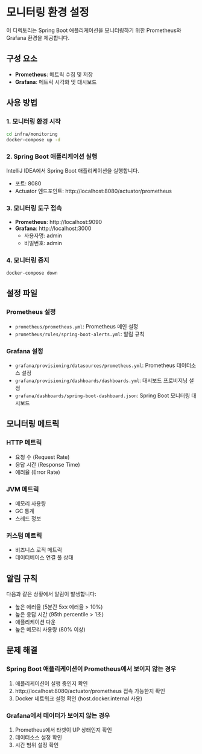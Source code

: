 # 모니터링 환경 설정

이 디렉토리는 Spring Boot 애플리케이션을 모니터링하기 위한 Prometheus와 Grafana 환경을 제공합니다.

## 구성 요소

- **Prometheus**: 메트릭 수집 및 저장
- **Grafana**: 메트릭 시각화 및 대시보드

## 사용 방법

### 1. 모니터링 환경 시작

```bash
cd infra/monitoring
docker-compose up -d
```

### 2. Spring Boot 애플리케이션 실행

IntelliJ IDEA에서 Spring Boot 애플리케이션을 실행합니다.
- 포트: 8080
- Actuator 엔드포인트: http://localhost:8080/actuator/prometheus

### 3. 모니터링 도구 접속

- **Prometheus**: http://localhost:9090
- **Grafana**: http://localhost:3000
  - 사용자명: admin
  - 비밀번호: admin

### 4. 모니터링 중지

```bash
docker-compose down
```

## 설정 파일

### Prometheus 설정
- `prometheus/prometheus.yml`: Prometheus 메인 설정
- `prometheus/rules/spring-boot-alerts.yml`: 알림 규칙

### Grafana 설정
- `grafana/provisioning/datasources/prometheus.yml`: Prometheus 데이터소스 설정
- `grafana/provisioning/dashboards/dashboards.yml`: 대시보드 프로비저닝 설정
- `grafana/dashboards/spring-boot-dashboard.json`: Spring Boot 모니터링 대시보드

## 모니터링 메트릭

### HTTP 메트릭
- 요청 수 (Request Rate)
- 응답 시간 (Response Time)
- 에러율 (Error Rate)

### JVM 메트릭
- 메모리 사용량
- GC 통계
- 스레드 정보

### 커스텀 메트릭
- 비즈니스 로직 메트릭
- 데이터베이스 연결 풀 상태

## 알림 규칙

다음과 같은 상황에서 알림이 발생합니다:
- 높은 에러율 (5분간 5xx 에러율 > 10%)
- 높은 응답 시간 (95th percentile > 1초)
- 애플리케이션 다운
- 높은 메모리 사용량 (80% 이상)

## 문제 해결

### Spring Boot 애플리케이션이 Prometheus에서 보이지 않는 경우
1. 애플리케이션이 실행 중인지 확인
2. http://localhost:8080/actuator/prometheus 접속 가능한지 확인
3. Docker 네트워크 설정 확인 (host.docker.internal 사용)

### Grafana에서 데이터가 보이지 않는 경우
1. Prometheus에서 타겟이 UP 상태인지 확인
2. 데이터소스 설정 확인
3. 시간 범위 설정 확인

